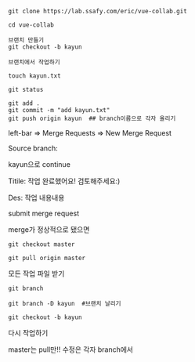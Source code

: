 ```
git clone https://lab.ssafy.com/eric/vue-collab.git
```

```
cd vue-collab
```

```
브랜치 만들기
git checkout -b kayun
```

```
브랜치에서 작업하기
```

```
touch kayun.txt
```

```
git status
```

```
git add .
git commit -m "add kayun.txt"
git push origin kayun  ## branch이름으로 각자 올리기
```



left-bar => Merge Requests => New Merge Request

Source branch:

kayun으로 continue

Titile: 작업 완료했어요! 검토해주세요:)

Des: 작업 내용내용

submit merge request



merge가 정상적으로 됐으면

```
git checkout master
```

```
git pull origin master
```

모든 작업 파일 받기



```
git branch
```

```
git branch -D kayun  #브랜치 날리기
```

```
git checkout -b kayun
```

다시 작업하기



master는 pull만!! 수정은 각자 branch에서